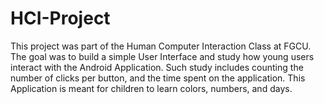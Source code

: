 # HCI-Project

This project was part of the Human Computer Interaction Class at FGCU.
The goal was to build a simple User Interface and study how young users interact with the Android Application. Such study includes counting the number of clicks per button, and 
the time spent on the application.
This Application is meant for children to learn colors, numbers, and days. 

